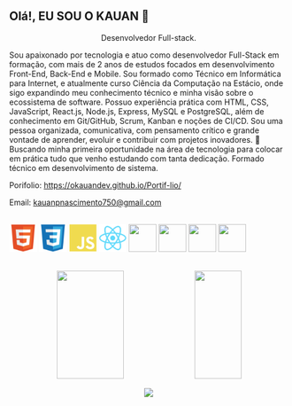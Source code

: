 ## Olá!, EU SOU O KAUAN 👋
<div align='center'>Desenvolvedor Full-stack.</div>


Sou apaixonado por tecnologia e atuo como desenvolvedor Full-Stack em formação, com mais de 2 anos de estudos focados em desenvolvimento Front-End, Back-End e Mobile.
Sou formado como Técnico em Informática para Internet, e atualmente curso Ciência da Computação na Estácio, onde sigo expandindo meu conhecimento técnico e minha visão sobre o ecossistema de software.
Possuo experiência prática com HTML, CSS, JavaScript, React.js, Node.js, Express, MySQL e PostgreSQL, além de conhecimento em Git/GitHub, Scrum, Kanban e noções de CI/CD.
Sou uma pessoa organizada, comunicativa, com pensamento crítico e grande vontade de aprender, evoluir e contribuir com projetos inovadores.
📩 Buscando minha primeira oportunidade na área de tecnologia para colocar em prática tudo que venho estudando com tanta dedicação.
Formado técnico em desenvolvimento de sistema.

Porifolio: https://okauandev.github.io/Portif-lio/

Email: kauanpnascimento750@gmail.com


<div style="display: inline_block"><br>
  
  <img align="center" alt="OkauanDev-HTML" height="50" width="50" src="https://raw.githubusercontent.com/devicons/devicon/master/icons/html5/html5-original.svg">
  <img align="center" alt="OkauanDev-CSS" height="50" width="50" src="https://raw.githubusercontent.com/devicons/devicon/master/icons/css3/css3-original.svg">
  <img align="center" alt="OkauanDev-Js" height="50" width="50" src="https://raw.githubusercontent.com/devicons/devicon/master/icons/javascript/javascript-plain.svg">
  <img align="center" alt="OkauanDev-React" height="50" width="50" src="https://raw.githubusercontent.com/devicons/devicon/master/icons/react/react-original.svg">
  <img src="https://cdn.jsdelivr.net/gh/devicons/devicon@latest/icons/nodejs/nodejs-original.svg" height="50" width="50" align="center" />
  <img src="https://cdn.jsdelivr.net/gh/devicons/devicon@latest/icons/sqldeveloper/sqldeveloper-original.svg" height="50" width="50" align="center" />
  <img src="https://cdn.jsdelivr.net/gh/devicons/devicon@latest/icons/mysql/mysql-original.svg"  height="50" width="50" align="center"/>
  <img src="https://cdn.jsdelivr.net/gh/devicons/devicon@latest/icons/git/git-original.svg" height="50" width="50" align="center"/>

</div><br>

<div align='center'>
<img src="./github/assets/bar.png" width="100%" height="8px"/>
<div align="center">  
  <img width="49%" height="195px" src="https://github-readme-stats.vercel.app/api?username=OkauanDev&show_icons=true&count_private=true&title_color=FF204E&icon_color=A0153E&text_color=c9d1d9&bg_color=0d1117&border_color=fff0" /> 
  <img width="41%" height="195px" src="https://github-readme-stats.vercel.app/api/top-langs/?username=OkauanDev&layout=compact&title_color=FF204E&text_color=fff&bg_color=0d1117&border_color=fff0" />
</div>

<a href="https://www.linkedin.com/in/kauan-pinheiro-do-nascimento/" target="_blank"><img src="https://img.shields.io/badge/-LinkedIn-%230077B5?style=for-the-badge&logo=linkedin&logoColor=white" target="_blank"></a> 
  
</div>
